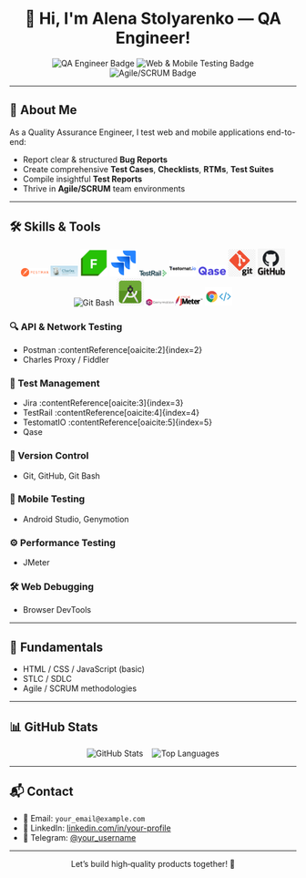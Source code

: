 <h1 align="center">👋 Hi, I'm Alena Stolyarenko — QA Engineer!</h1>

<p align="center">
  <img src="https://img.shields.io/badge/QA-Engineer-blue?style=for-the-badge&logo=qualityassurance" alt="QA Engineer Badge" />
  <img src="https://img.shields.io/badge/Web%20&%20Mobile%20Testing-success?style=for-the-badge&logo=googlechrome" alt="Web & Mobile Testing Badge" />
  <img src="https://img.shields.io/badge/Agile/SCRUM-blueviolet?style=for-the-badge&logo=scrumalliance" alt="Agile/SCRUM Badge" />
</p>

---

## 🧪 About Me

As a Quality Assurance Engineer, I test web and mobile applications end-to-end:
- Report clear & structured **Bug Reports**
- Create comprehensive **Test Cases**, **Checklists**, **RTMs**, **Test Suites**
- Compile insightful **Test Reports**
- Thrive in **Agile/SCRUM** team environments

---

## 🛠️ Skills & Tools

<p align="center">
  <img src="assets/img/Postman_(software).png" alt="Postman" width="48"/>
  <img src="assets/img/226082568-0a72d438-99c3-4962-8e16-724df840d581.png" alt="Charles Proxy" width="48"/>
  <img src="assets/img/68747470733a2f2f312e62702e626c6f6773706f742e636f6d2f2d7750436d426f39564148552f5836524669696177466b492f4141414141414141466c592f37437262736b35456c65344f577038464c33354842722d46723744543041394c51434c63424741735948512f733.png" alt="Fiddler" width="48"/>
  <img src="assets/img/jira-logo-png_seeklogo-338597.png" alt="Jira" width="48"/>
  <img src="assets/img/TestRail_Logo_Main_02_2x.png" alt="TestRail" width="48"/>
  <img src="assets/img/Testomat_logo.png" alt="TestomatIO" width="48"/>
  <img src="assets/img/images.png" alt="Qase" width="48"/>
  <img src="assets/img/png-clipart-computer-icons-pro-git-github-logo-text-logo-thumbnail.png" alt="Git" width="48"/>
  <img src="assets/img/github-logo-png-hd-11659780126wgzczltlbm.png" alt="GitHub" width="48"/>
  <img src="assets/img/gitbash.png" alt="Git Bash" width="48"/>
  <img src="assets/img/png-clipart-macos-app-icons-android-studio-thumbnail.png" alt="Android Studio" width="48"/>
  <img src="assets/img/095d3681d7fdc1da4e72d354a1b6c747.png" alt="Genymotion" width="48"/>
  <img src="assets/img/Apache_JMeter.png" alt="JMeter" width="48"/>
  <img src="assets/img/1_nOBgxSfY_Mjn6Y1UlAKK4w.jpg" alt="DevTools" width="48"/>
</p>

### 🔍 API & Network Testing  
- Postman :contentReference[oaicite:2]{index=2}  
- Charles Proxy / Fiddler  

### 🧪 Test Management  
- Jira :contentReference[oaicite:3]{index=3}  
- TestRail :contentReference[oaicite:4]{index=4}  
- TestomatIO :contentReference[oaicite:5]{index=5}  
- Qase  

### 🧰 Version Control  
- Git, GitHub, Git Bash  

### 📱 Mobile Testing  
- Android Studio, Genymotion  

### ⚙️ Performance Testing  
- JMeter  

### 🛠️ Web Debugging  
- Browser DevTools  

---

## 🧠 Fundamentals

- HTML / CSS / JavaScript (basic)
- STLC / SDLC
- Agile / SCRUM methodologies

---

## 📊 GitHub Stats

<p align="center">
  <img src="https://github-readme-stats.vercel.app/api?username=AlenaStolyarenko&show_icons=true&theme=tokyonight" alt="GitHub Stats" />
  &nbsp;&nbsp;
  <img src="https://github-readme-stats.vercel.app/api/top-langs/?username=AlenaStolyarenko&layout=compact&theme=tokyonight" alt="Top Languages" />
</p>

---

## 📬 Contact

- 📧 Email: `your_email@example.com`  
- 💼 LinkedIn: [linkedin.com/in/your-profile](https://linkedin.com/in/your-profile)  
- 💬 Telegram: [@your_username](https://t.me/your_username)

---

<p align="center">Let’s build high‑quality products together! 🚀</p>
